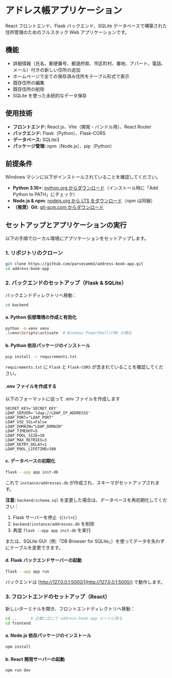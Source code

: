 # アドレス帳アプリケーション

React フロントエンド、Flask バックエンド、SQLite データベースで構築された住所管理のためのフルスタック Web アプリケーションです。

## 機能

- 詳細情報（氏名、郵便番号、都道府県、市区町村、番地、アパート、電話、メール）付きの新しい住所の追加
- ホームページで全ての保存済み住所をテーブル形式で表示
- 既存住所の編集
- 既存住所の削除
- SQLite を使った永続的なデータ保存

## 使用技術

- **フロントエンド:** React.js、Vite（開発・バンドル用）、React Router
- **バックエンド:** Flask（Python）、Flask-CORS
- **データベース:** SQLite3
- **パッケージ管理:** npm（Node.js）、pip（Python）

## 前提条件

Windows マシンに以下がインストールされていることを確認してください。

- **Python 3.10+**: [python.org からダウンロード](https://www.python.org/downloads/)（インストール時に「Add Python to PATH」にチェック）
- **Node.js & npm**: [nodejs.org から LTS をダウンロード](https://nodejs.org/)（npm は同梱）
- **（推奨）Git**: [git-scm.com からダウンロード](https://git-scm.com/)

## セットアップとアプリケーションの実行

以下の手順でローカル環境にアプリケーションをセットアップします。

### 1. リポジトリのクローン
```sh
git clone https://github.com/parvezamm3/address-book-app.git
cd address-book-app
```
### 2. バックエンドのセットアップ（Flask & SQLite）

バックエンドディレクトリへ移動：

```sh
cd backend
```

#### a. Python 仮想環境の作成と有効化

```sh
python -m venv venv
.\venv\Scripts\activate  # Windows PowerShell/CMD の場合
```

#### b. Python 依存パッケージのインストール

```sh
pip install -r requirements.txt
```

`requirements.txt` に `Flask` と `Flask-CORS` が含まれていることを確認してください。

#### .env ファイルを作成する
以下のフォーマットに従って .env ファイルを作成します
```file
SECRET_KEY='SECRET_KEY'
LDAP_SERVER='ldap://LDAP_IP_ADDRESSS'
LDAP_PORT="LDAP_PORT"
LDAP_USE_SSL=False
LDAP_DOMAIN="LDAP_DOMAIN"
LDAP_TIMEOUT=5
LDAP_POOL_SIZE=10
LDAP_MAX_RETRIES=3
LDAP_RETRY_DELAY=1
LDAP_POOL_LIFETIME=300
```


#### c. データベースの初期化

```sh
flask --app app init-db
```

これで `instance/addresses.db` が作成され、スキーマがセットアップされます。

**注意:** `backend/schema.sql` を変更した場合は、データベースを再初期化してください：

1. Flask サーバーを停止（`Ctrl+C`）
2. `backend/instance/addresses.db` を削除
3. 再度 `flask --app app init-db` を実行

または、SQLite GUI（例:「DB Browser for SQLite」）を使ってデータを失わずにテーブルを変更できます。

#### d. Flask バックエンドサーバーの起動

```sh
flask --app app run
```

バックエンドは [http://127.0.0.1:5000/](http://127.0.0.1:5000/) で動作します。

### 3. フロントエンドのセットアップ（React）

新しいターミナルを開き、フロントエンドディレクトリへ移動：

```sh
cd ..      # 必要に応じて address-book-app ルートに戻る
cd frontend
```

#### a. Node.js 依存パッケージのインストール

```sh
npm install
```

#### b. React 開発サーバーの起動

```sh
npm run dev
```